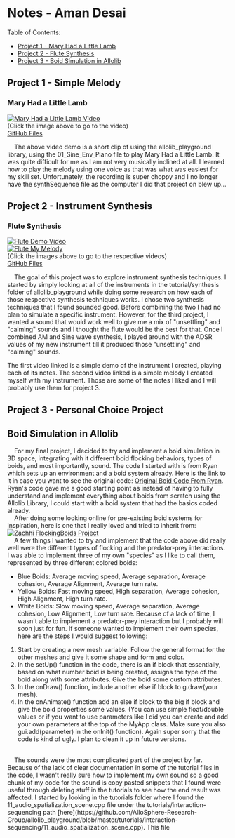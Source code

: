 # Notes - Aman Desai
Table of Contents:
* [Project 1 - Mary Had a Little Lamb](#project-1---simple-melody)
* [Project 2 - Flute Synthesis](#project-2---instrument-synthesis)
* [Project 3 - Boid Simulation in Allolib](#project-3---personal-choice-project)

## Project 1 - Simple Melody

### Mary Had a Little Lamb
[![Mary Had a Little Lamb Video](https://img.youtube.com/vi/BiB_DIoA_Jw/0.jpg)](https://www.youtube.com/watch?v=BiB_DIoA_Jw) <br/>
(Click the image above to go to the video)<br/>
[GitHub Files](https://github.com/allolib-s24/notes-amanpdesai/tree/main/melody-001)

&nbsp;&nbsp;&nbsp;&nbsp;The above video demo is a short clip of using the allolib_playground library, using the 01_Sine_Env_Piano file to play Mary Had a Little Lamb. It was quite difficult for me as I am not very musically inclined at all. I learned how to play the melody using one voice as that was what was easiest for my skill set. Unfortunately, the recording is super choppy and I no longer have the synthSequence file as the computer I did that project on blew up...

## Project 2 - Instrument Synthesis

### Flute Synthesis
[![Flute Demo Video](https://img.youtube.com/vi/ID_HERE/0.jpg)](https://www.youtube.com/watch?v=ID_HERE) <br/>
[![Flute My Melody](https://img.youtube.com/vi/ID_HERE/0.jpg)](https://www.youtube.com/watch?v=ID_HERE) <br/>
(Click the images above to go to the respective videos)<br/>
[GitHub Files](https://github.com/allolib-s24/notes-amanpdesai/tree/main/AMandSineSynth)

&nbsp;&nbsp;&nbsp;&nbsp;The goal of this project was to explore instrument synthesis techniques. I started by simply looking at all of the instruments in the tutorial/synthesis folder of allolib_playground while doing some research on how each of those respective synthesis techniques works. I chose two synthesis techniques that I found sounded good. Before combining the two I had no plan to simulate a specific instrument. However, for the third project, I wanted a sound that would work well to give me a mix of "unsettling" and "calming" sounds and I thought the flute would be the best for that. Once I combined AM and Sine wave synthesis, I played around with the ADSR values of my new instrument till it produced those "unsettling" and "calming" sounds.<br/>

The first video linked is a simple demo of the instrument I created, playing each of its notes. The second video linked is a simple melody I created myself with my instrument. Those are some of the notes I liked and I will probably use them for project 3.

## Project 3 - Personal Choice Project

## Boid Simulation in Allolib
&nbsp;&nbsp;&nbsp;&nbsp;For my final project, I decided to try and implement a boid simulation in 3D space, integrating with it different boid flocking behaviors, types of boids, and most importantly, sound. The code I started with is from Ryan which sets up an environment and a boid system already. Here is the link to it in case you want to see the original code: [Original Boid Code From Ryan](https://github.com/kr4g/MAT201B-2024-ryan-millett/tree/main/boids). Ryan's code gave me a good starting point as instead of having to fully understand and implement everything about boids from scratch using the Allolib Library, I could start with a boid system that had the basics coded already.<br/>
&nbsp;&nbsp;&nbsp;&nbsp;After doing some looking online for pre-existing boid systems for inspiration, here is one that I really loved and tried to inherit from:
[![Zachhi FlockingBoids Project](https://github.com/Zachhi/FlockingBoids-VS/raw/master/boidsDemo.gif)](https://github.com/Zachhi/FlockingBoids-Windows-Linux/tree/master) <br/>
&nbsp;&nbsp;&nbsp;&nbsp;A few things I wanted to try and implement that the code above did really well were the different types of flocking and the predator-prey interactions. I was able to implement three of my own "species" as I like to call them, represented by three different colored boids:<br/>
* Blue Boids: Average moving speed, Average separation, Average cohesion, Average Alignment, Average turn rate.
* Yellow Boids: Fast moving speed, High separation, Average cohesion, High Alignment, High turn rate.
* White Boids: Slow moving speed, Average separation, Average cohesion, Low Alignment, Low turn rate.
Because of a lack of time, I wasn't able to implement a predator-prey interaction but I probably will soon just for fun. If someone wanted to implement their own species, here are the steps I would suggest following:
1. Start by creating a new mesh variable. Follow the general format for the other meshes and give it some shape and form and color.
2. In the setUp() function in the code, there is an if block that essentially, based on what number boid is being created, assigns the type of the boid along with some attributes. Give the boid some custom attributes.
3. In the onDraw() function, include another else if block to g.draw(your mesh).
4. In the onAnimate() function add an else if block to the big if block and give the boid properties some values. (You can use simple float/double values or if you want to use parameters like I did you can create and add your own parameters at the top of the MyApp class. Make sure you also gui.add(parameter) in the onInit() function).
Again super sorry that the code is kind of ugly. I plan to clean it up in future versions.
<br/>
&nbsp;&nbsp;&nbsp;&nbsp;The sounds were the most complicated part of the project by far. Because of the lack of clear documentation in some of the tutorial files in the code, I wasn't really sure how to implement my own sound so a good chunk of my code for the sound is copy pasted snippets that I found were useful through deleting stuff in the tutorials to see how the end result was affected. I started by looking in the tutorials folder where I found the 11_audio_spatialization_scene.cpp file under the tutorials/interaction-sequencing path [here](https://github.com/AlloSphere-Research-Group/allolib_playground/blob/master/tutorials/interaction-sequencing/11_audio_spatialization_scene.cpp). This file 
